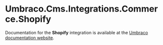 # Umbraco.Cms.Integrations.Commerce.Shopify

Documentation for the __Shopify__ integration is available at the [Umbraco documentation website](https://docs.umbraco.com/umbraco-dxp/integrations/shopify).